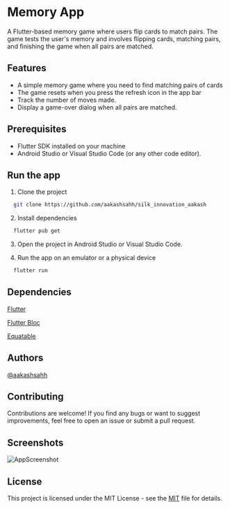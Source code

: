 
# Memory App

A Flutter-based memory game where users flip cards to match pairs. The game tests the user's memory and involves flipping cards, matching pairs, and finishing the game when all pairs are matched.


## Features

- A simple memory game where you need to find matching pairs of cards
- The game resets when you press the refresh icon in the app bar
- Track the number of moves made.
- Display a game-over dialog when all pairs are matched.


## Prerequisites

- 
    Flutter SDK installed on your machine
- Android Studio or Visual Studio Code (or any other code editor).


## Run the app

1. Clone the project

```bash
  git clone https://github.com/aakashsahh/silk_innovation_aakash
```
2. Install dependencies

```bash
  flutter pub get
```
3. Open the project in Android Studio or Visual Studio Code.

4. Run the app on an emulator or a physical device
```bash
  flutter run
```


## Dependencies
[Flutter](https://flutter.dev/)

[Flutter Bloc](https://pub.dev/packages/flutter_bloc)

[Equatable](https://pub.dev/packages/equatable)



## Authors

[@aakashsahh ](https://github.com/aakashsahh)

## Contributing

Contributions are welcome! If you find any bugs or want to suggest improvements, feel free to open an issue or submit a pull request.



## Screenshots

![AppScreenshot](https://github.com/user-attachments/assets/4a804a70-b525-41c3-b7a8-e4730ab0557e)

## License

This project is licensed under the MIT License - see the [MIT](https://choosealicense.com/licenses/mit/) file for details.
